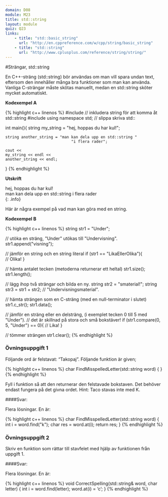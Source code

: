 ```yaml
---
domain: D08
module: M23
title: std::string
layout: module
quiz: Q23
links:
    - title: "std::basic_string"
      url: "http://en.cppreference.com/w/cpp/string/basic_string"
	- title: "std::string"
      url: "http://www.cplusplus.com/reference/string/string/"
---
```


#Strängar, std::string

En C++-sträng (std::string) bör användas om man vill spara undan text, 
eftersom den innehåller många bra funktioner som man kan använda. 
Vanliga C-strängar måste skötas manuellt, medan en std::string sköter mycket automatiskt.

__Kodexempel A__

{% highlight c++ linenos %}
    #include <iostream>
// inkludera string för att komma åt std::string
#include <string>
using namespace std; // slippa skriva std::
 
int main(){
    string my_string = "hej, hoppas du har kul!";
 
    string another_string = "man kan dela upp en std::string "
                                 "i flera rader";
 
    cout <<
    my_string << endl <<
    another_string << endl;
}
{% endhighlight %}

__Utskrift__

hej, hoppas du har kul!  
man kan dela upp en std::string i flera rader  
{: .info}

Här är några exempel på vad man kan göra med en string.

__Kodexempel B__

{% highlight c++ linenos %}
string str1 = "Under";
 
// utöka en sträng, "Under" utökas till "Undervisning".
str1.append("visning"); 
 
 
// jämför en string och en string literal
if (str1 == "LikaEllerOlika"){  
    // Olika!
}
 
 
// hämta antalet tecken (metoderna returnerar ett heltal)
str1.size();
str1.length();
 
 
// lägg ihop två strängar och bilda en ny.
string str2 = "smaterial!";
string str3 = str1 + str2;  // "Undervisningsmaterial".
                           
 
// hämta strängen som en C-sträng (med en null-terminator i slutet)
str1.c_str();
str1.data();
 
 
// jämför en sträng eller en delsträng, (i exemplet tecken 0 till 5 med "Under").
// det är skillnad på stora och små bokstäver!
if (str1.compare(0, 5, "Under") == 0){
    // Lika!
}
 
 
// tömmer strängen 
str1.clear();
{% endhighlight %}

### Övningsuppgift 1

Följande ord är felstavat: “Takopaj”. Följande funktion är given;

{% highlight c++ linenos %}
char FindMisspelledLetter(std::string word)
{
}
{% endhighlight %}

Fyll i funktion så att den returnerar den felstavade bokstaven. Det behöver endast fungera på det givna ordet. Hint: Taco stavas inte med K.

####Svar:

Flera lösningar. En är:

{% highlight c++ linenos %}
char FindMisspelledLetter(std::string word)
{
    int i = word.find("k");
    char res = word.at(i);
    return res;
}
{% endhighlight %}

### Övningsuppgift 2

Skriv en funktion som rättar till stavfelet med hjälp av funktionen från uppgift 1.

####Svar:

Flera lösningar. En är:

{% highlight c++ linenos %}
void CorrectSpelling(std::string& word, char letter)
{
    int i = word.find(letter);
    word.at(i) = ‘c’;
}
{% endhighlight %}